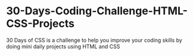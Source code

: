# 30-Days-Coding-Challenge-HTML-CSS-Projects
30 Days of CSS is a challenge to help you improve your coding skills by doing mini daily projects using HTML and CSS
